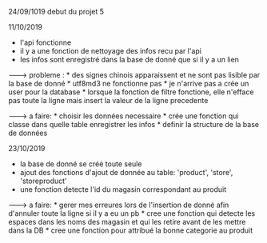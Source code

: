 24/09/1019 debut du projet 5


11/10/2019

  - l'api fonctionne
  - il y a une fonction de nettoyage des infos recu par l'api
  - les infos sont enregistré dans la base de donné que si il y a un lien

  ---> probleme :
     * des signes chinois apparaissent et ne sont pas lisible par la base de donné
     * utf8md3 ne fonctionne pas
     * je n'arrive pas a crée un user pour la database
     * lorsque la fonction de filtre fonctione, elle n'efface pas toute la ligne mais insert la valeur de la ligne precedente

  ---> a faire:
     * choisir les données necessaire
     * crée une fonction qui classe dans quelle table enregistrer les infos
     * definir la structure de la base de données

23/10/2019

  - la base de donné se créé toute seule
  - ajout des fonctions d'ajout de donnée au table: 'product', 'store', 'storeproduct'
  - une fonction detecte l'id du magasin correspondant au produit


  ---> a faire:
    * gerer mes erreures lors de l'insertion de donné afin d'annuler toute la ligne si il y a eu un pb
    * cree une fonction qui detecte les espaces dans les noms des magasin et qui les retire avant de les mettre dans la DB
    * cree une fonction pour attribué la bonne categorie au produit

